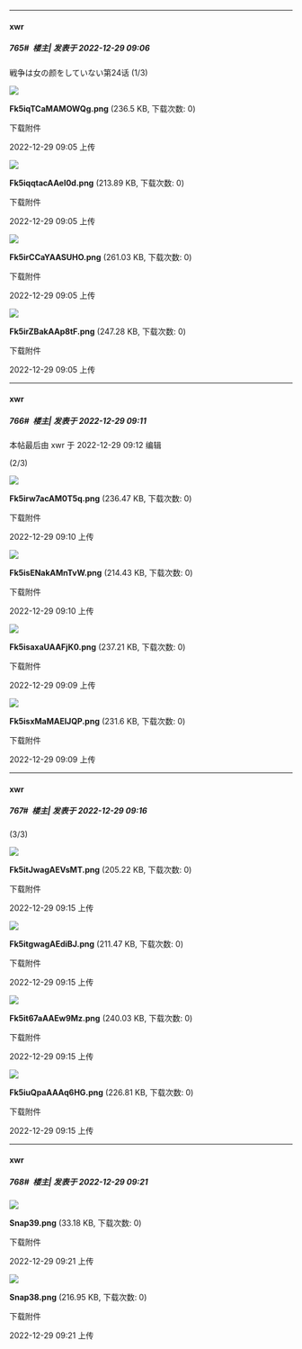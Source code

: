 

*****

####  xwr  
##### 765#         楼主| 发表于 2022-12-29 09:06

戦争は女の颜をしていない第24话 (1/3)

<img src="https://img.saraba1st.com/forum/202212/29/090559oy22xa22vxtvm88y.png" referrerpolicy="no-referrer">

<strong>Fk5iqTCaMAMOWQg.png</strong> (236.5 KB, 下载次数: 0)

下载附件

2022-12-29 09:05 上传

<img src="https://img.saraba1st.com/forum/202212/29/090555otpi02ee2gtit8w5.png" referrerpolicy="no-referrer">

<strong>Fk5iqqtacAAeI0d.png</strong> (213.89 KB, 下载次数: 0)

下载附件

2022-12-29 09:05 上传

<img src="https://img.saraba1st.com/forum/202212/29/090552dvm7fbmffmpsmufs.png" referrerpolicy="no-referrer">

<strong>Fk5irCCaYAASUHO.png</strong> (261.03 KB, 下载次数: 0)

下载附件

2022-12-29 09:05 上传

<img src="https://img.saraba1st.com/forum/202212/29/090550olgllgpgsuc6g9tg.png" referrerpolicy="no-referrer">

<strong>Fk5irZBakAAp8tF.png</strong> (247.28 KB, 下载次数: 0)

下载附件

2022-12-29 09:05 上传

*****

####  xwr  
##### 766#         楼主| 发表于 2022-12-29 09:11

 本帖最后由 xwr 于 2022-12-29 09:12 编辑 

(2/3)

<img src="https://img.saraba1st.com/forum/202212/29/091003qkgy3bj134c3ppag.png" referrerpolicy="no-referrer">

<strong>Fk5irw7acAM0T5q.png</strong> (236.47 KB, 下载次数: 0)

下载附件

2022-12-29 09:10 上传

<img src="https://img.saraba1st.com/forum/202212/29/091001m2llt8p8b299tbv6.png" referrerpolicy="no-referrer">

<strong>Fk5isENakAMnTvW.png</strong> (214.43 KB, 下载次数: 0)

下载附件

2022-12-29 09:10 上传

<img src="https://img.saraba1st.com/forum/202212/29/090959nbfjajarauhxjpur.png" referrerpolicy="no-referrer">

<strong>Fk5isaxaUAAFjK0.png</strong> (237.21 KB, 下载次数: 0)

下载附件

2022-12-29 09:09 上传

<img src="https://img.saraba1st.com/forum/202212/29/090955ulndnxg0nrommmor.png" referrerpolicy="no-referrer">

<strong>Fk5isxMaMAElJQP.png</strong> (231.6 KB, 下载次数: 0)

下载附件

2022-12-29 09:09 上传



*****

####  xwr  
##### 767#         楼主| 发表于 2022-12-29 09:16

(3/3)

<img src="https://img.saraba1st.com/forum/202212/29/091554d3gpxtdtwgaxdcx3.png" referrerpolicy="no-referrer">

<strong>Fk5itJwagAEVsMT.png</strong> (205.22 KB, 下载次数: 0)

下载附件

2022-12-29 09:15 上传

<img src="https://img.saraba1st.com/forum/202212/29/091551a2rsr8k95s0s2xrr.png" referrerpolicy="no-referrer">

<strong>Fk5itgwagAEdiBJ.png</strong> (211.47 KB, 下载次数: 0)

下载附件

2022-12-29 09:15 上传

<img src="https://img.saraba1st.com/forum/202212/29/091549ms5rvea9wtwz9et5.png" referrerpolicy="no-referrer">

<strong>Fk5it67aAAEw9Mz.png</strong> (240.03 KB, 下载次数: 0)

下载附件

2022-12-29 09:15 上传

<img src="https://img.saraba1st.com/forum/202212/29/091545yj1euvyve2yuj1s9.png" referrerpolicy="no-referrer">

<strong>Fk5iuQpaAAAq6HG.png</strong> (226.81 KB, 下载次数: 0)

下载附件

2022-12-29 09:15 上传

*****

####  xwr  
##### 768#         楼主| 发表于 2022-12-29 09:21

<img src="https://img.saraba1st.com/forum/202212/29/092126cfof9cbwfq0bgdrf.png" referrerpolicy="no-referrer">

<strong>Snap39.png</strong> (33.18 KB, 下载次数: 0)

下载附件

2022-12-29 09:21 上传

<img src="https://img.saraba1st.com/forum/202212/29/092127xk3qr32k2dd22d23.png" referrerpolicy="no-referrer">

<strong>Snap38.png</strong> (216.95 KB, 下载次数: 0)

下载附件

2022-12-29 09:21 上传

